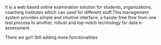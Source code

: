It is a web based online examination solution for students, organizations,
coaching institutes which can used for different stuff.This
management system provides simple and intuitive interface, a hassle-free
flow from one test process to another, robust and top-notch technology for
data e-assessment.

There we go!! Still adding more functionalities
